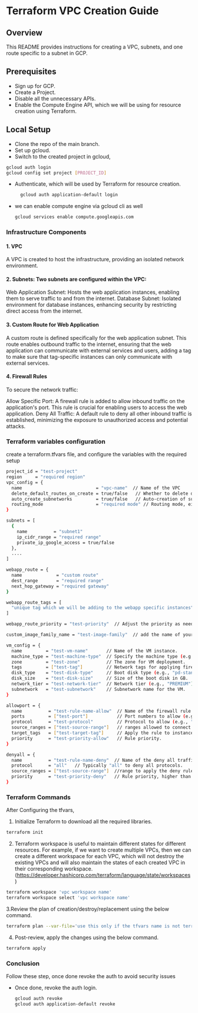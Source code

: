 # Terraform VPC Creation Guide

## Overview

This README provides instructions for creating a VPC, subnets, and one route specific to a subnet in GCP.

## Prerequisites

- Sign up for GCP.
- Create a Project.
- Disable all the unnecessary APIs.
- Enable the Compute Engine API, which we will be using for resource creation using Terraform.

## Local Setup

- Clone the repo of the main branch.
- Set up gcloud.
- Switch to the created project in gcloud,

```bash
gcloud auth login
gcloud config set project [PROJECT_ID]
```
- Authenticate, which will be used by Terraform for resource creation.

  ```bash
    gcloud auth application-default login
  ```
   
- we can enable compute engine via gcloud cli as well
    ```bash
    gcloud services enable compute.googleapis.com
    ```


### Infrastructure Components
#### 1. VPC
A VPC is created to host the infrastructure, providing an isolated network environment.

#### 2. Subnets: Two subnets are configured within the VPC:
Web Application Subnet: Hosts the web application instances, enabling them to serve traffic to and from the internet.
Database Subnet: Isolated environment for database instances, enhancing security by restricting direct access from the internet.

#### 3. Custom Route for Web Application
A custom route is defined specifically for the web application subnet. This route enables outbound traffic to the internet, ensuring that the web application can communicate with external services and users, adding a tag to make sure that tag-specific instances can only communicate with external services.

#### 4. Firewall Rules
To secure the network traffic:

Allow Specific Port: A firewall rule is added to allow inbound traffic on the application's port. This rule is crucial for enabling users to access the web application.
Deny All Traffic: A default rule to deny all other inbound traffic is established, minimizing the exposure to unauthorized access and potential attacks.

### Terraform variables configuration

create a terraform.tfvars file, and configure the variables with the required setup

```bash
project_id = "test-project"
region     = "required region"
vpc_config = {
  name                            = "vpc-name"  // Name of the VPC
  delete_default_routes_on_create = true/false   // Whether to delete default routes upon creation
  auto_create_subnetworks         = true/false   // Auto-creation of subnetworks
  routing_mode                    = "required mode" // Routing mode, either "REGIONAL" or "GLOBAL"
}

subnets = [
  {
    name          = "subnet1"
    ip_cidr_range = "required range"
    private_ip_google_access = true/false
  },
  ....
]

webapp_route = {
  name             = "custom route"
  dest_range       = "required range"
  next_hop_gateway = "required gateway"
}

webapp_route_tags = [
  "unique tag which we will be adding to the webapp specific instances"
]

webapp_route_priority = "test-priority"  // Adjust the priority as needed. Lower numbers indicate higher priority.

custom_image_family_name = "test-image-family"  // add the name of your custom image family here.

vm_config = {
  name         = "test-vm-name"       // Name of the VM instance.
  machine_type = "test-machine-type"  // Specify the machine type (e.g., "e2-medium").
  zone         = "test-zone"          // The zone for VM deployment.
  tags         = ["test-tag"]         // Network tags for applying firewall and routing rules.
  disk_type    = "test-disk-type"     // Boot disk type (e.g., "pd-standard", "pd-ssd").
  disk_size    = "test-disk-size"     // Size of the boot disk in GB.
  network_tier = "test-network-tier"  // Network tier (e.g., "PREMIUM").
  subnetwork   = "test-subnetwork"    // Subnetwork name for the VM.
}

allowport = {
  name          = "test-rule-name-allow"  // Name of the firewall rule.
  ports         = ["test-port"]           // Port numbers to allow (e.g., [8080]).
  protocol      = "test-protocol"         // Protocol to allow (e.g., "tcp").
  source_ranges = ["test-source-range"]   // ranges allowed to connect.
  target_tags   = ["test-target-tag"]     // Apply the rule to instances with this tag.
  priority      = "test-priority-allow"   // Rule priority.
}

denyall = {
  name          = "test-rule-name-deny"  // Name of the deny all traffic rule.
  protocol      = "all"   // Typically "all" to deny all protocols.
  source_ranges = ["test-source-range"]  //range to apply the deny rule.
  priority      = "test-priority-deny"   // Rule priority, higher than allow rules.
}

```

### Terraform Commands

After Configuring the tfvars,

1. Initialize Terraform to download all the required libraries.

```bash
terraform init
````
2. Terraform workspace is useful to maintain different states for different resources. For example, if we want to create multiple VPCs, then we can create a different workspace for each VPC, which will not destroy the existing VPCs and will also maintain the states of each created VPC in their corresponding workspace. (https://developer.hashicorp.com/terraform/language/state/workspaces)

```bash
terraform workspace 'vpc workspace name'
terraform workspace select 'vpc workspace name'
```

3.Review the plan of creation/destroy/replacement using the below command.

```bash
terraform plan --var-file='use this only if the tfvars name is not terraform.tfvars'
```
4. Post-review, apply the changes using the below command.

```bash
terraform apply
```

### Conclusion

Follow these step, once done revoke the auth to avoid security issues
- Once done, revoke the auth login.

    ```bash
    gcloud auth revoke
    gcloud auth application-default revoke
    ```
